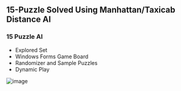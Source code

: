 ## 15-Puzzle Solved Using Manhattan/Taxicab Distance AI

### 15 Puzzle AI
- Explored Set
- Windows Forms Game Board
- Randomizer and Sample Puzzles
- Dynamic Play

![image](https://github.com/paul-kimmel/FifteenPuzzle/assets/105062328/b2e8c48d-5279-4812-bdf4-1a9c701d8c61)
